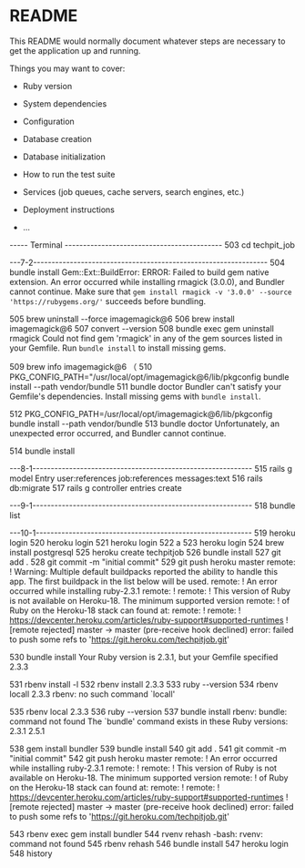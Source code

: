 # README

This README would normally document whatever steps are necessary to get the
application up and running.

Things you may want to cover:

* Ruby version

* System dependencies

* Configuration

* Database creation

* Database initialization

* How to run the test suite

* Services (job queues, cache servers, search engines, etc.)

* Deployment instructions

* ...

----- Terminal -------------------------------------------
  503  cd techpit_job

---7-2----------------------------------------------------------------
  504  bundle install
    Gem::Ext::BuildError: ERROR: Failed to build gem native extension.
    An error occurred while installing rmagick (3.0.0), and Bundler cannot continue.
    Make sure that `gem install rmagick -v '3.0.0' --source 'https://rubygems.org/'` succeeds
    before bundling.

  505  brew uninstall --force imagemagick@6
  506  brew install imagemagick@6
  507  convert --version
  508  bundle exec gem uninstall rmagick
    Could not find gem 'rmagick' in any of the gem sources listed in your Gemfile.
    Run `bundle install` to install missing gems.

  509  brew info imagemagick@6
（  510  PKG_CONFIG_PATH="/usr/local/opt/imagemagick@6/lib/pkgconfig bundle install --path vendor/bundle
  511  bundle doctor
    Bundler can't satisfy your Gemfile's dependencies.
    Install missing gems with `bundle install`.

  512  PKG_CONFIG_PATH=/usr/local/opt/imagemagick@6/lib/pkgconfig bundle install --path vendor/bundle
  513  bundle doctor
    Unfortunately, an unexpected error occurred, and Bundler cannot continue.

  514  bundle install

---8-1------------------------------------------------------------
  515  rails g model Entry user:references job:references messages:text
  516  rails db:migrate
  517  rails g controller entries create

---9-1------------------------------------------------------------
  518  bundle list

---10-1-----------------------------------------------------------
  519  heroku login
  520  heroku login
  521  heroku login
  522  a
  523  heroku login
  524  brew install postgresql
  525  heroku create techpitjob
  526  bundle install
  527  git add .
  528  git commit -m "initial commit"
  529  git push heroku master
    remote:  !     Warning: Multiple default buildpacks reported the ability to handle this app. The first buildpack in the list below will be used.
    remote:  !     An error occurred while installing ruby-2.3.1
    remote:  !
    remote:  !     This version of Ruby is not available on Heroku-18. The minimum supported version
    remote:  !     of Ruby on the Heroku-18 stack can found at:
    remote:  !
    remote:  !     https://devcenter.heroku.com/articles/ruby-support#supported-runtimes
     ! [remote rejected] master -> master (pre-receive hook declined)
    error: failed to push some refs to 'https://git.heroku.com/techpitjob.git'

  530  bundle install
    Your Ruby version is 2.3.1, but your Gemfile specified 2.3.3

  531  rbenv install -l
  532  rbenv install 2.3.3
  533  ruby --version
  534  rbenv locall 2.3.3
    rbenv: no such command `locall'

  535  rbenv local 2.3.3
  536  ruby --version
  537  bundle install
    rbenv: bundle: command not found
    The `bundle' command exists in these Ruby versions:
      2.3.1
      2.5.1

  538  gem install bundler
  539  bundle install
  540  git add .
  541  git commit -m "initial commit"
  542  git push heroku master
    remote:  !     An error occurred while installing ruby-2.3.1
    remote:  !
    remote:  !     This version of Ruby is not available on Heroku-18. The minimum supported version
    remote:  !     of Ruby on the Heroku-18 stack can found at:
    remote:  !
    remote:  !     https://devcenter.heroku.com/articles/ruby-support#supported-runtimes
     ! [remote rejected] master -> master (pre-receive hook declined)
    error: failed to push some refs to 'https://git.heroku.com/techpitjob.git'

  543  rbenv exec gem install bundler
  544  rvenv rehash
    -bash: rvenv: command not found
  545  rbenv rehash
  546  bundle install
  547  heroku login
  548  history

